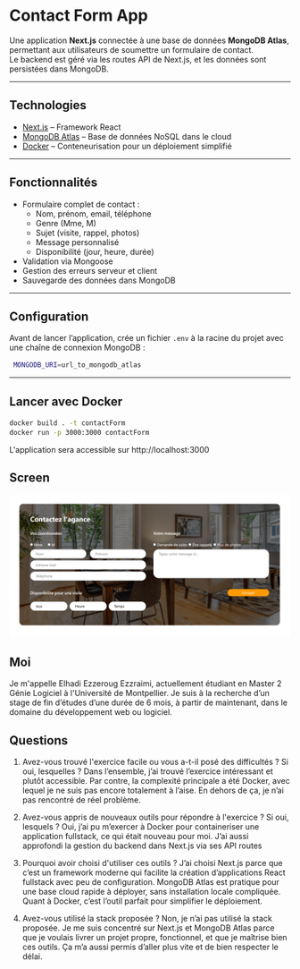 # Contact Form App

Une application **Next.js** connectée à une base de données **MongoDB Atlas**, permettant aux utilisateurs de soumettre un formulaire de contact.  
Le backend est géré via les routes API de Next.js, et les données sont persistées dans MongoDB.

---

## Technologies

- [Next.js](https://nextjs.org/) – Framework React
- [MongoDB Atlas](https://www.mongodb.com/cloud/atlas) – Base de données NoSQL dans le cloud
- [Docker](https://www.docker.com/) – Conteneurisation pour un déploiement simplifié

---

## Fonctionnalités

- Formulaire complet de contact :
  - Nom, prénom, email, téléphone
  - Genre (Mme, M)
  - Sujet (visite, rappel, photos)
  - Message personnalisé
  - Disponibilité (jour, heure, durée)
- Validation via Mongoose
- Gestion des erreurs serveur et client
- Sauvegarde des données dans MongoDB

---

## Configuration

Avant de lancer l’application, crée un fichier `.env` à la racine du projet avec une chaîne de connexion MongoDB :
```bash
 MONGODB_URI=url_to_mongodb_atlas
```
 ---

##  Lancer avec Docker

```bash
docker build . -t contactForm
docker run -p 3000:3000 contactForm
```

L'application sera accessible sur http://localhost:3000



## Screen

![screen](public/homepage.png)

## Moi

Je m'appelle Elhadi Ezzeroug Ezzraimi, actuellement étudiant en Master 2 Génie Logiciel à l'Université de Montpellier.
Je suis à la recherche d’un stage de fin d’études d’une durée de 6 mois, à partir de maintenant, dans le domaine du développement web ou logiciel.

## Questions

1. Avez-vous trouvé l'exercice facile ou vous a-t-il posé des difficultés ? Si oui, lesquelles ?
Dans l’ensemble, j’ai trouvé l’exercice intéressant et plutôt accessible. Par contre, la complexité principale a été Docker, avec lequel je ne suis pas encore totalement à l’aise. En dehors de ça, je n’ai pas rencontré de réel problème.


2. Avez-vous appris de nouveaux outils pour répondre à l'exercice ? Si oui, lesquels ?
Oui, j’ai pu m’exercer à Docker pour containeriser une application fullstack, ce qui était nouveau pour moi. J’ai aussi approfondi la gestion du backend dans Next.js via ses API routes

3. Pourquoi avoir choisi d'utiliser ces outils ?
J’ai choisi Next.js parce que c’est un framework moderne qui facilite la création d’applications React fullstack avec peu de configuration. MongoDB Atlas est pratique pour une base cloud rapide à déployer, sans installation locale compliquée. Quant à Docker, c’est l’outil parfait pour simplifier le déploiement.

4. Avez-vous utilisé la stack proposée ?
Non, je n’ai pas utilisé la stack proposée. Je me suis concentré sur Next.js et MongoDB Atlas parce que je voulais livrer un projet propre, fonctionnel, et que je maîtrise bien ces outils. Ça m’a aussi permis d’aller plus vite et de bien respecter le délai.
